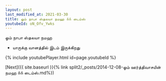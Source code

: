 ```yaml
---
layout: post
last_modified_at: 2021-03-30
title: ஓம் நாபா ஸ்தலயா நமஹ ௧௧ டைம்ஸ்
youtubeId: oN_Ofv_Ywks
---
```

 
 
 ஓம் நாபா ஸ்தலயா நமஹ  
 
 -  யாருக்கு வானத்தில் இடம் இருக்கிறது 
 
  
 
  
 
 
 
 
 
 


{% include youtubePlayer.html id=page.youtubeId %}
 
[Next]({{ site.baseurl }}{% link  split2/_posts/2014-12-08-ஓம் ஊர்த்திவாசயின் நமஹ ௧௧ டைம்ஸ்.md%})
 
